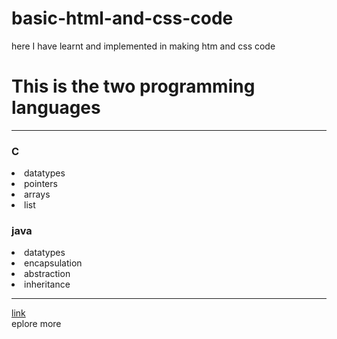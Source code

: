 # basic-html-and-css-code
here I have learnt and implemented in making htm and css code
<html>
<head>
    <title>Web page</title>
</head>
<body>
    <h1>This is the two programming languages</h1>
    <hr>
    <div>
        <h3>C</h3>
        <li>datatypes</li>
        <li>pointers</li>
        <li>arrays</li>
        <li>list</li>
    </div>
    <div>
        <h3>java</h3>
        <li>datatypes</li>
        <li>encapsulation</li>
        <li>abstraction</li>
        <li>inheritance</li>
    </div>
    <hr>
    <a href="https://letsupgrade.in">link</a><caste><br>eplore more</caste>
    </body>
    </html>
